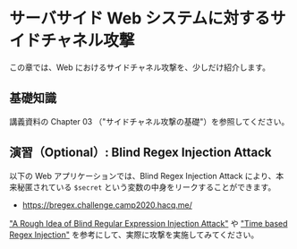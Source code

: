 # サーバサイド Web システムに対するサイドチャネル攻撃

この章では、Web におけるサイドチャネル攻撃を、少しだけ紹介します。

## 基礎知識

講義資料の Chapter 03 （"サイドチャネル攻撃の基礎"）を参照してください。

## 演習（Optional）: Blind Regex Injection Attack

以下の Web アプリケーションでは、Blind Regex Injection Attack により、本来秘匿されている `$secret` という変数の中身をリークすることができます。

- https://bregex.challenge.camp2020.hacq.me/

["A Rough Idea of Blind Regular Expression Injection Attack"](https://diary.shift-js.info/blind-regular-expression-injection/) や ["Time based Regex Injection"](https://blog.p6.is/time-based-regex-injection/) を参考にして、実際に攻撃を実施してみてください。